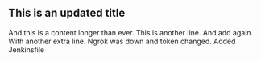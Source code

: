 ## This is an updated title

And this is a content longer than ever.
This is another line.
And add again.
With another extra line.
Ngrok was down and token changed.
Added Jenkinsfile